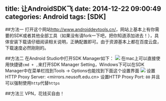 title: 让AndroidSDK飞
date: 2014-12-22 09:00:49
categories: Android
tags: [SDK]
---
<!--more-->
##方法一
打开这个网站<http://www.androiddevtools.cn/>，网站上基本上有你需要的SDK或者其他全部工具（如果没有请fork一下吧，把你知道添加进去！），具体安装下载请仔细阅读相关说明，正确配置即可。由于资源基本上都在百度云盘，下载速度必然刚刚的。

##方法二
在Android Studio中打开SDK Manager如下：
![](/img/14122201.png)
在mac上可以直接使用快捷键`cmd + ,`来打开SDK Manager Setting，Windows下可以在SDK Manager中在菜单栏找到Tools -> Options也能找到下面这个设置界面
![](/img/14122202.png)
设置HTTP Proxy Server: <mirrors.neusoft.edu.cn>
设置HTTP Proxy Port: `80`
并且可以强制使用`http`代替`https`

##方法三
VPN，花钱买自由！
